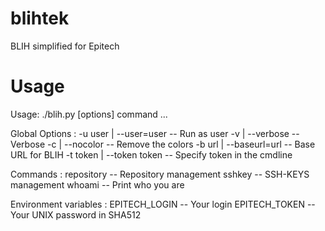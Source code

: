 # blihtek
BLIH simplified for Epitech

# Usage
Usage: ./blih.py [options] command ...

Global Options :
    -u user | --user=user       -- Run as user
    -v | --verbose          -- Verbose
    -c | --nocolor          -- Remove the colors
    -b url | --baseurl=url      -- Base URL for BLIH
    -t token | --token token    -- Specify token in the cmdline

Commands :
    repository          -- Repository management
    sshkey              -- SSH-KEYS management
    whoami              -- Print who you are

Environment variables :
    EPITECH_LOGIN           -- Your login
    EPITECH_TOKEN           -- Your UNIX password in SHA512
